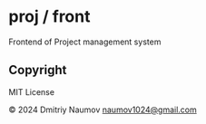 # proj / front

Frontend of Project management system

## Copyright 

MIT License

&copy; 2024 Dmitriy Naumov naumov1024@gmail.com
